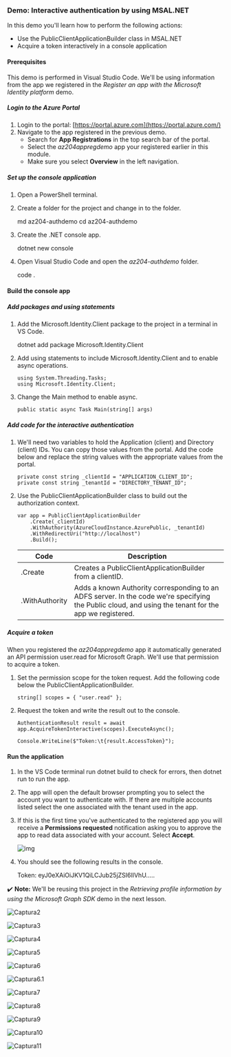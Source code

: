 ### Demo: Interactive authentication by using MSAL.NET

In this demo you'll learn how to perform the following actions:

- Use the PublicClientApplicationBuilder class in MSAL.NET
- Acquire a token interactively in a console application

#### Prerequisites

This demo is performed in Visual Studio Code. We'll be using information from the app we registered in the *Register an app with the Microsoft Identity platform* demo.

##### Login to the Azure Portal

1. Login to the portal: [https://portal.azure.com](https://portal.azure.com/)
2. Navigate to the app registered in the previous demo.
   - Search for **App Registrations** in the top search bar of the portal.
   - Select the *az204appregdemo* app your registered earlier in this module.
   - Make sure you select **Overview** in the left navigation.

##### Set up the console application

1. Open a PowerShell terminal.

2. Create a folder for the project and change in to the folder.

   md az204-authdemo cd az204-authdemo

3. Create the .NET console app.

   dotnet new console

4. Open Visual Studio Code and open the *az204-authdemo* folder.

   code .

#### Build the console app

##### Add packages and using statements

1. Add the Microsoft.Identity.Client package to the project in a terminal in VS Code.

   dotnet add package Microsoft.Identity.Client

2. Add using statements to include Microsoft.Identity.Client and to enable async operations.

   

   ```
   using System.Threading.Tasks;
   using Microsoft.Identity.Client;
   ```

   

3. Change the Main method to enable async.

   

   ```
   public static async Task Main(string[] args)
   ```

   

##### Add code for the interactive authentication

1. We'll need two variables to hold the Application (client) and Directory (client) IDs. You can copy those values from the portal. Add the code below and replace the string values with the appropriate values from the portal.

   

   ```
   private const string _clientId = "APPLICATION_CLIENT_ID";
   private const string _tenantId = "DIRECTORY_TENANT_ID";
   ```

   

2. Use the PublicClientApplicationBuilder class to build out the authorization context.

   

   ```
   var app = PublicClientApplicationBuilder
       .Create(_clientId)
       .WithAuthority(AzureCloudInstance.AzurePublic, _tenantId)
       .WithRedirectUri("http://localhost")
       .Build();
   ```

   

   | Code           | Description                                                  |
   | -------------- | ------------------------------------------------------------ |
   | .Create        | Creates a PublicClientApplicationBuilder from a clientID.    |
   | .WithAuthority | Adds a known Authority corresponding to an ADFS server. In the code we're specifying the Public cloud, and using the tenant for the app we registered. |

##### Acquire a token

When you registered the *az204appregdemo* app it automatically generated an API permission user.read for Microsoft Graph. We'll use that permission to acquire a token.

1. Set the permission scope for the token request. Add the following code below the PublicClientApplicationBuilder.

   

   ```
   string[] scopes = { "user.read" };
   ```

   

2. Request the token and write the result out to the console.

   

   ```
   AuthenticationResult result = await app.AcquireTokenInteractive(scopes).ExecuteAsync();
   
   Console.WriteLine($"Token:\t{result.AccessToken}");
   ```

   

#### Run the application

1. In the VS Code terminal run dotnet build to check for errors, then dotnet run to run the app.

2. The app will open the default browser prompting you to select the account you want to authenticate with. If there are multiple accounts listed select the one associated with the tenant used in the app.

3. If this is the first time you've authenticated to the registered app you will receive a **Permissions requested** notification asking you to approve the app to read data associated with your account. Select **Accept**.

   ![img](https://www.skillpipe.com/api/2.1/content/urn:uuid:88438492-2a00-5769-bee1-e4c9ebc889fb@2020-12-12T08:30:18Z/OEBPS/Images/906129-363576.png)

4. You should see the following results in the console.

   Token:  eyJ0eXAiOiJKV1QiLCJub25jZSI6IlVhU.....

✔️ **Note:** We'll be reusing this project in the *Retrieving profile information by using the Microsoft Graph SDK* demo in the next lesson.

![Captura2](images/Captura2.PNG)

![Captura3](images/Captura3.PNG)

![Captura4](images/Captura4.PNG)

![Captura5](images/Captura5.PNG)

![Captura6](images/Captura6.PNG)

![Captura6.1](images/Captura6.1.PNG)

![Captura7](images/Captura7.PNG)

![Captura8](images/Captura8.PNG)

![Captura9](images/Captura9.PNG)

![Captura10](images/Captura10.PNG)

![Captura11](images/Captura11.PNG)

